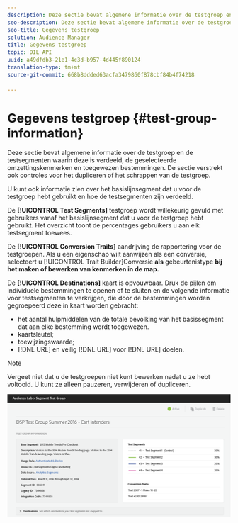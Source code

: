 ```yaml
---
description: Deze sectie bevat algemene informatie over de testgroep en de testsegmenten waarin deze is verdeeld, de geselecteerde omzettingskenmerken en toegewezen bestemmingen. De sectie verstrekt ook controles voor het dupliceren of het schrappen van de testgroep.
seo-description: Deze sectie bevat algemene informatie over de testgroep en de testsegmenten waarin deze is verdeeld, de geselecteerde omzettingskenmerken en toegewezen bestemmingen. De sectie verstrekt ook controles voor het dupliceren of het schrappen van de testgroep.
seo-title: Gegevens testgroep
solution: Audience Manager
title: Gegevens testgroep
topic: DIL API
uuid: a49dfdb3-21e1-4c3d-b957-4d445f890124
translation-type: tm+mt
source-git-commit: 668b8ddded63acfa3479860f878cbf84b4f74218

---
```



# Gegevens testgroep {#test-group-information}

Deze sectie bevat algemene informatie over de testgroep en de testsegmenten waarin deze is verdeeld, de geselecteerde omzettingskenmerken en toegewezen bestemmingen. De sectie verstrekt ook controles voor het dupliceren of het schrappen van de testgroep.

U kunt ook informatie zien over het basislijnsegment dat u voor de testgroep hebt gebruikt en hoe de testsegmenten zijn verdeeld.

De **[!UICONTROL Test Segments]** testgroep wordt willekeurig gevuld met gebruikers vanaf het basislijnsegment dat u voor de testgroep hebt gebruikt. Het overzicht toont de percentages gebruikers u aan elk testsegment toewees.

De **[!UICONTROL Conversion Traits]** aandrijving de rapportering voor de testgroepen. Als u een eigenschap wilt aanwijzen als een conversie, selecteert u [!UICONTROL Trait Builder]Conversie **als** gebeurtenistype **[](../../features/traits/create-onboarded-rule-based-traits.md)bij het maken of bewerken van kenmerken in de map.**

De **[!UICONTROL Destinations]** kaart is opvouwbaar. Druk de pijlen om individuele bestemmingen te openen of te sluiten en de volgende informatie voor testsegmenten te verkrijgen, die door de bestemmingen worden gegroepeerd deze in kaart worden gebracht:

* het aantal hulpmiddelen van de totale bevolking van het basissegment dat aan elke bestemming wordt toegewezen.
* kaartsleutel;
* toewijzingswaarde;
* [!DNL URL] en veilig [!DNL URL] voor [!DNL URL] doelen.

>[!NOTE]
>
>Vergeet niet dat u de testgroepen niet kunt bewerken nadat u ze hebt voltooid. U kunt ze alleen pauzeren, verwijderen of dupliceren.

![](assets/test-groups-information.PNG)